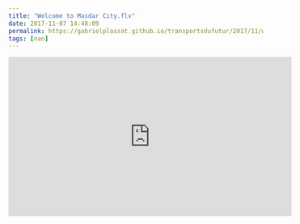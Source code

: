 ```yaml
---
title: "Welcome to Masdar City.flv"
date: 2017-11-07 14:48:09
permalink: https://gabrielplassat.github.io/transportsdufutur/2017/11/welcome-to-masdar-city-flv.html
tags: [nan]
---
```


<iframe width="560" height="315" src="https://www.youtube.com/embed/BKjiYK_B0KY" frameborder="0" allowfullscreen></iframe>

